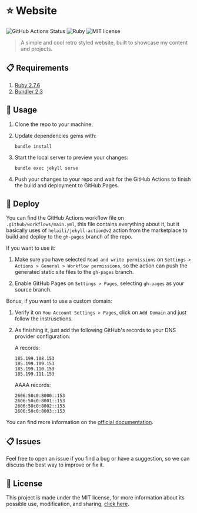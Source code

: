 
# ⭐ Website
![GitHub Actions Status](https://github.com/AmandaMartinsDev/website/actions/workflows/main.yml/badge.svg)
![Ruby](https://badgen.net/badge/icon/ruby?icon=ruby&label)
![MIT license](https://img.shields.io/github/license/AmandaMartinsDev/website)

> A simple and cool retro styled website, built to showcase my content and projects.

## 📋 Requirements

1. [Ruby 2.7.6](https://www.ruby-lang.org/)
3. [Bundler 2.3](https://bundler.io/)

## 🔎 Usage

1. Clone the repo to your machine.

3. Update dependencies gems with:

    ```console
    bundle install
    ```

3. Start the local server to preview your changes:

    ```console
    bundle exec jekyll serve
    ```

4. Push your changes to your repo and wait for the GitHub Actions to finish the build and deployment to GitHub Pages.

## 🚀 Deploy

You can find the GitHub Actions workflow file on `.github/workflows/main.yml`, this file contains everything about it, but it basically uses of `helaili/jekyll-action@v2` action from the marketplace to build and deploy to the `gh-pages` branch of the repo.

If you want to use it:

1. Make sure you have selected `Read and write permissions` on `Settings > Actions > General > Workflow permissions`, so the action can push the generated static site files to the `gh-pages` branch.

2. Enable GitHub Pages on `Settings > Pages`, selecting `gh-pages` as your source branch.

Bonus, if you want to use a custom domain:

1. Verify it on `You Account Settings > Pages`, click on `Add Domain` and just follow the instrusctions.

2. As finishing it, just add the following GitHub's records to your DNS provider configuration:

    A records:
    ```
    185.199.108.153
    185.199.109.153
    185.199.110.153
    185.199.111.153
    ```

    AAAA records:
    ```
    2606:50c0:8000::153
    2606:50c0:8001::153
    2606:50c0:8002::153
    2606:50c0:8003::153
    ```

You can find more information on the [official documentation](https://docs.github.com/en/pages/configuring-a-custom-domain-for-your-github-pages-site/managing-a-custom-domain-for-your-github-pages-site#about-custom-domain-configuration).

## 📋 Issues

Feel free to open an issue if you find a bug or have a suggestion, so we can discuss the best way to improve or fix it.

## 📜 License

This project is made under the MIT license, for more information about its possible use, modification, and sharing, [click here](LICENSE).
